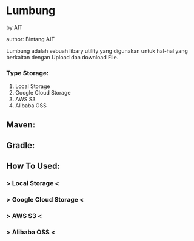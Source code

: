 # **Lumbung**
by AIT

author: Bintang AIT

Lumbung adalah sebuah libary utility yang digunakan untuk hal-hal yang berkaitan dengan Upload dan download File.

### **Type Storage:**
1. Local Storage
2. Google Cloud Storage
3. AWS S3
4. Alibaba OSS

## **Maven:**

## **Gradle:**

## **How To Used:**

### **> Local Storage <**
### **> Google Cloud Storage <**
### **> AWS S3 <**
### **> Alibaba OSS <**